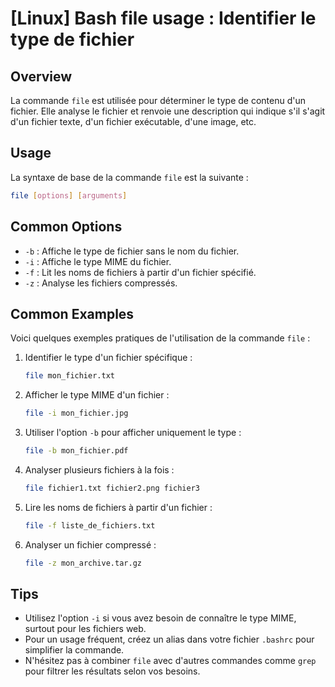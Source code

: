# [Linux] Bash file usage : Identifier le type de fichier

## Overview
La commande `file` est utilisée pour déterminer le type de contenu d'un fichier. Elle analyse le fichier et renvoie une description qui indique s'il s'agit d'un fichier texte, d'un fichier exécutable, d'une image, etc.

## Usage
La syntaxe de base de la commande `file` est la suivante :

```bash
file [options] [arguments]
```

## Common Options
- `-b` : Affiche le type de fichier sans le nom du fichier.
- `-i` : Affiche le type MIME du fichier.
- `-f` : Lit les noms de fichiers à partir d'un fichier spécifié.
- `-z` : Analyse les fichiers compressés.

## Common Examples
Voici quelques exemples pratiques de l'utilisation de la commande `file` :

1. Identifier le type d'un fichier spécifique :
   ```bash
   file mon_fichier.txt
   ```

2. Afficher le type MIME d'un fichier :
   ```bash
   file -i mon_fichier.jpg
   ```

3. Utiliser l'option `-b` pour afficher uniquement le type :
   ```bash
   file -b mon_fichier.pdf
   ```

4. Analyser plusieurs fichiers à la fois :
   ```bash
   file fichier1.txt fichier2.png fichier3
   ```

5. Lire les noms de fichiers à partir d'un fichier :
   ```bash
   file -f liste_de_fichiers.txt
   ```

6. Analyser un fichier compressé :
   ```bash
   file -z mon_archive.tar.gz
   ```

## Tips
- Utilisez l'option `-i` si vous avez besoin de connaître le type MIME, surtout pour les fichiers web.
- Pour un usage fréquent, créez un alias dans votre fichier `.bashrc` pour simplifier la commande.
- N'hésitez pas à combiner `file` avec d'autres commandes comme `grep` pour filtrer les résultats selon vos besoins.